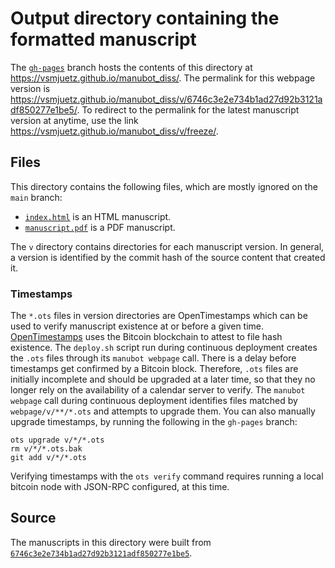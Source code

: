 # Output directory containing the formatted manuscript

The [`gh-pages`](https://github.com/vsmjuetz/manubot_diss/tree/gh-pages) branch hosts the contents of this directory at <https://vsmjuetz.github.io/manubot_diss/>.
The permalink for this webpage version is <https://vsmjuetz.github.io/manubot_diss/v/6746c3e2e734b1ad27d92b3121adf850277e1be5/>.
To redirect to the permalink for the latest manuscript version at anytime, use the link <https://vsmjuetz.github.io/manubot_diss/v/freeze/>.

## Files

This directory contains the following files, which are mostly ignored on the `main` branch:

+ [`index.html`](index.html) is an HTML manuscript.
+ [`manuscript.pdf`](manuscript.pdf) is a PDF manuscript.

The `v` directory contains directories for each manuscript version.
In general, a version is identified by the commit hash of the source content that created it.

### Timestamps

The `*.ots` files in version directories are OpenTimestamps which can be used to verify manuscript existence at or before a given time.
[OpenTimestamps](https://opentimestamps.org/) uses the Bitcoin blockchain to attest to file hash existence.
The `deploy.sh` script run during continuous deployment creates the `.ots` files through its `manubot webpage` call.
There is a delay before timestamps get confirmed by a Bitcoin block.
Therefore, `.ots` files are initially incomplete and should be upgraded at a later time, so that they no longer rely on the availability of a calendar server to verify.
The `manubot webpage` call during continuous deployment identifies files matched by `webpage/v/**/*.ots` and attempts to upgrade them.
You can also manually upgrade timestamps, by running the following in the `gh-pages` branch:

```shell
ots upgrade v/*/*.ots
rm v/*/*.ots.bak
git add v/*/*.ots
```

Verifying timestamps with the `ots verify` command requires running a local bitcoin node with JSON-RPC configured, at this time.

## Source

The manuscripts in this directory were built from
[`6746c3e2e734b1ad27d92b3121adf850277e1be5`](https://github.com/vsmjuetz/manubot_diss/commit/6746c3e2e734b1ad27d92b3121adf850277e1be5).

